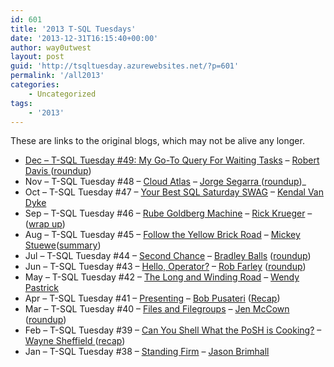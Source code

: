 ```yaml
---
id: 601
title: '2013 T-SQL Tuesdays'
date: '2013-12-31T16:15:40+00:00'
author: way0utwest
layout: post
guid: 'http://tsqltuesday.azurewebsites.net/?p=601'
permalink: '/all2013'
categories:
    - Uncategorized
tags:
    - '2013'
---
```

These are links to the original blogs, which may not be alive any longer.

- [Dec – T-SQL Tuesday #49:](http://blog.waynesheffield.com/wayne/archive/2013/02/invitation-for-t-sql-tuesday-39-can-you-shell-what-the-posh-is-cooking/#comments)[ My Go-To Query For Waiting Tasks](http://www.sqlsoldier.com/wp/sqlserver/tsqltuesday49topiciswaitforit) – [Robert Davis ](http://www.sqlsoldier.com/)([roundup](http://www.sqlservercentral.com/blogs/robert_davis/2013/12/14/t-sql-tuesday-49-wait-for-it-roundup/))
- Nov – T-SQL Tuesday #48 – [Cloud Atlas](http://www.sqlchicken.com/2013/11/t-sql-tuesday-48-cloud-atlas/) – [Jorge Segarra ](http://www.sqlchicken.com/)([roundup](http://www.sqlchicken.com/2013/11/t-sql-tuesday-48-roundup/))\_
- Oct – T-SQL Tuesday #47 – [Your Best SQL Saturday SWAG](http://www.kendalvandyke.com/2013/10/t-sql-tuesday-47-your-best-sql-server.html) – [Kendal Van Dyke](http://www.kendalvandyke.com/)
- Sep – T-SQL Tuesday #46 – [Rube Goldberg Machine](http://www.dataogre.com/2013/09/02/t-sql-tuesday-46-rube-goldberg-machine/) – [Rick Krueger](http://www.dataogre.com/) – ([wrap up](http://www.dataogre.com/2013/09/17/t-sql-tuesday-46-wrap-up/))
- Aug – T-SQL Tuesday #45 – [Follow the Yellow Brick Road](http://mickeystuewe.com/2013/08/05/t-sql-tuesday-45-invitationfollow-the-yellow-brick-road/) – [Mickey Stuewe](http://mickeystuewe.com/)([summary](http://mickeystuewe.com/2013/08/19/t-sql-tuesday-45-summaryfollow-the-yellow-brick-road/))
- Jul – T-SQL Tuesday #44 – [Second Chance](http://www.sqlservercentral.com/blogs/sqlballs/2013/07/02/t-sql-tuesday-44-the-second-chance/) – [Bradley Balls](http://www.sqlballs.com/) ([roundup](http://www.sqlballs.com/2013/07/t-sql-tuesday-wrap-up.html))
- Jun – T-SQL Tuesday #43 – [Hello, Operator?](http://sqlblog.com/blogs/rob_farley/archive/2013/06/02/t-sql-tuesday-43-hello-operator.aspx) – [Rob Farley](http://sqlblog.com/blogs/rob_farley/) ([roundup](http://feedproxy.google.com/%7Er/robfarley/%7E3/7aacI-8ilWU/plan-operator-tuesday-round-up.aspx))
- May – T-SQL Tuesday #42 – [The Long and Winding Road](http://wendyverse.blogspot.com/2013/05/its-time-for-t-sqltuesday-42-long-and.html) – [Wendy Pastrick](http://wendyverse.blogspot.com/)
- Apr – T-SQL Tuesday #41 – [Presenting](http://www.bobpusateri.com/archive/2013/04/invitation-to-t-sql-tuesday-41-presenting-and-loving-it/) – [Bob Pusateri](http://www.bobpusateri.co/) ([Recap](http://www.bobpusateri.com/archive/2013/04/t-sql-tuesday-41-recap/))
- Mar – T-SQL Tuesday #40 – [Files and Filegroups](http://www.midnightdba.com/Jen/2013/03/invitation-to-t-sql-tuesday-040-file-and-filegroup-wisdom/) – [Jen McCown](http://www.midnightdba.com/) ([roundup](http://www.midnightdba.com/Jen/2013/03/t-sql-tuesday-40-roundup-files-and-filegroups/))
- Feb – T-SQL Tuesday #39 – [Can You Shell What the PoSH is Cooking?](http://blog.waynesheffield.com/wayne/archive/2013/02/invitation-for-t-sql-tuesday-39-can-you-shell-what-the-posh-is-cooking/#comments) –[Wayne Sheffield ](http://blog.waynesheffield.com/)([recap](http://blog.waynesheffield.com/wayne/archive/2013/02/t-sql-tuesday-39-wrapup/))
- Jan – T-SQL Tuesday #38 – [Standing Firm](http://jasonbrimhall.info/2013/01/02/t-sql-tuesday-38-standing-firm/) – [Jason Brimhall](http://jasonbrimhall.info/)